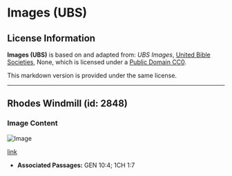 # Images (UBS)

## License Information

**Images (UBS)** is based on and adapted from: _UBS Images_, [United Bible Societies](https://unitedbiblesocieties.org/), None, which is licensed under a [Public Domain CC0](https://creativecommons.org/public-domain/cc0/).

This markdown version is provided under the same license.



--------------------------------

## Rhodes Windmill (id: 2848)

### Image Content

![Image](https://cdn.aquifer.bible/aquifer-content/resources/Media/WEB-0759_rhodes_windmill.jpg)

[link](https://cdn.aquifer.bible/aquifer-content/resources/Media/WEB-0759_rhodes_windmill.jpg)

* **Associated Passages:** GEN 10:4; 1CH 1:7

